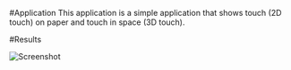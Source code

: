 #Application
This application is a simple application that shows touch (2D touch) on paper and touch in space (3D touch).

#Results

![Screenshot](https://github.com/potioc/Papart-examples/blob/master/papart-examples/DepthCamera/KinectWithGUI/kinectwithgui.png)
